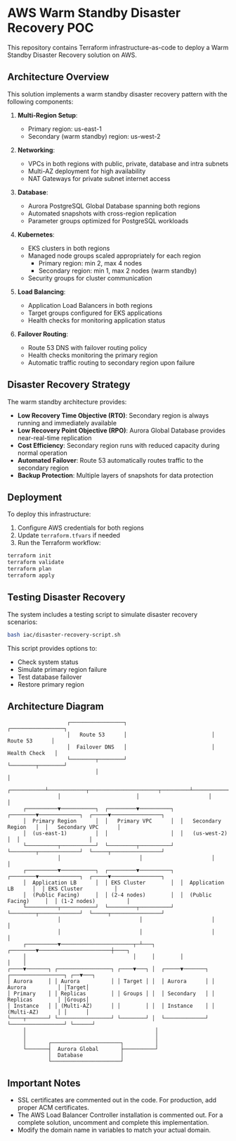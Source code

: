 # AWS Warm Standby Disaster Recovery POC

This repository contains Terraform infrastructure-as-code to deploy a Warm Standby Disaster Recovery solution on AWS.

## Architecture Overview

This solution implements a warm standby disaster recovery pattern with the following components:

1. **Multi-Region Setup**:
   - Primary region: us-east-1
   - Secondary (warm standby) region: us-west-2

2. **Networking**:
   - VPCs in both regions with public, private, database and intra subnets
   - Multi-AZ deployment for high availability
   - NAT Gateways for private subnet internet access

3. **Database**:
   - Aurora PostgreSQL Global Database spanning both regions
   - Automated snapshots with cross-region replication
   - Parameter groups optimized for PostgreSQL workloads

4. **Kubernetes**:
   - EKS clusters in both regions
   - Managed node groups scaled appropriately for each region
     - Primary region: min 2, max 4 nodes
     - Secondary region: min 1, max 2 nodes (warm standby)
   - Security groups for cluster communication

5. **Load Balancing**:
   - Application Load Balancers in both regions
   - Target groups configured for EKS applications
   - Health checks for monitoring application status

6. **Failover Routing**:
   - Route 53 DNS with failover routing policy
   - Health checks monitoring the primary region
   - Automatic traffic routing to secondary region upon failure

## Disaster Recovery Strategy

The warm standby architecture provides:

- **Low Recovery Time Objective (RTO)**: Secondary region is always running and immediately available
- **Low Recovery Point Objective (RPO)**: Aurora Global Database provides near-real-time replication
- **Cost Efficiency**: Secondary region runs with reduced capacity during normal operation
- **Automated Failover**: Route 53 automatically routes traffic to the secondary region
- **Backup Protection**: Multiple layers of snapshots for data protection

## Deployment

To deploy this infrastructure:

1. Configure AWS credentials for both regions
2. Update `terraform.tfvars` if needed
3. Run the Terraform workflow:

```bash
terraform init
terraform validate
terraform plan
terraform apply
```

## Testing Disaster Recovery

The system includes a testing script to simulate disaster recovery scenarios:

```bash
bash iac/disaster-recovery-script.sh
```

This script provides options to:
- Check system status
- Simulate primary region failure
- Test database failover
- Restore primary region

## Architecture Diagram

```
                   ┌─────────────────┐                           ┌─────────────────┐
                   │   Route 53      │                           │   Route 53      │
                   │  Failover DNS   │                           │  Health Check   │
                   └────────┬────────┘                           └────────┬────────┘
                            │                                             │
                ┌───────────┴────────────┬──────────────────────┬─────────┴────────────┐
                │                        │                      │                       │
     ┌──────────▼───────────┐  ┌─────────▼──────────┐  ┌────────▼─────────────┐  ┌─────▼────────────────┐
     │  Primary Region      │  │   Primary VPC      │  │   Secondary Region   │  │   Secondary VPC      │
     │  (us-east-1)         │  │                    │  │   (us-west-2)        │  │                      │
     └──────────┬───────────┘  └─────────┬──────────┘  └────────┬─────────────┘  └─────┬────────────────┘
                │                         │                      │                       │
     ┌──────────▼───────────┐  ┌─────────▼──────────┐  ┌────────▼─────────────┐  ┌─────▼────────────────┐
     │  Application LB      │  │ EKS Cluster        │  │  Application LB      │  │ EKS Cluster          │
     │  (Public Facing)     │  │ (2-4 nodes)        │  │  (Public Facing)     │  │ (1-2 nodes)          │
     └──────────┬───────────┘  └─────────┬──────────┘  └────────┬─────────────┘  └─────┬────────────────┘
                │                         │                      │                       │
                │                         │                      │                       │
     ┌──────────▼───────────────────────┬─┴───┐        ┌────────▼───────────────────────┼────┐
     │                                  │     │        │                                 │    │
┌────▼───────┐ ┌─────────────────┐ ┌────▼───┐ │  ┌─────▼───────┐ ┌─────────────────┐ ┌──▼───┐
│ Aurora     │ │ Aurora          │ │ Target │ │  │ Aurora      │ │ Aurora          │ │Target│
│ Primary    │ │ Replicas        │ │ Groups │ │  │ Secondary   │ │ Replicas        │ │Groups│
│ Instance   │ │ (Multi-AZ)      │ │        │ │  │ Instance    │ │ (Multi-AZ)      │ │      │
└────┬───────┘ └─────────────────┘ └────────┘ │  └─────────────┘ └─────────────────┘ └──────┘
     │                                         │
     │                                         │
     │       ┌──────────────────────┐          │
     └───────┤  Aurora Global       ├──────────┘
             │  Database            │
             └──────────────────────┘
```

## Important Notes

- SSL certificates are commented out in the code. For production, add proper ACM certificates.
- The AWS Load Balancer Controller installation is commented out. For a complete solution, uncomment and complete this implementation.
- Modify the domain name in variables to match your actual domain.
